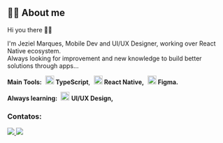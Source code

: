 ## 🙋‍♂️ About me

Hi you there 👋🏻

I'm Jeziel Marques, Mobile Dev and UI/UX Designer, working over React Native ecosystem. <br/>
Always looking for improvement and new knowledge to build better solutions through apps...

<strong>Main Tools:</strong> 
<img style="margin-left: 4px" src="https://i.ibb.co/PZ2XZgr/ts.png" width="20"/> <b>TypeScript</b>, 
<img style="margin-left: 4px" src="https://cdn.jsdelivr.net/gh/devicons/devicon/icons/react/react-original.svg" width="20"/> <b>React Native,</b> 
<img style="margin-left: 4px" src="https://cdn.jsdelivr.net/gh/devicons/devicon/icons/figma/figma-original.svg" width="20"/> <b>Figma.</b>

<strong>Always learning:</strong> 
<img style="margin-left: 4px" src="https://cdn.jsdelivr.net/gh/devicons/devicon/icons/figma/figma-original.svg" width="20"/> <b>UI/UX Design,</b>
### Contatos:

<div>
 <a href="mailto:contato@jezielmarques7@gmail.com">
  <img src="https://img.shields.io/badge/Gmail-D14836?style=for-the-badge&logo=gmail&logoColor=white" target="__blank">
 </a>
 
 <a href="https://www.linkedin.com/in/jeziel-marques" target="_blank">
  <img src="https://img.shields.io/badge/-LinkedIn-%230077B5?style=for-the-badge&logo=linkedin&logoColor=white" target="__blank">
 </a>   
</div>
 

<!---
### My Github Status  🚀

<p align="center">
  <img align="center" src="https://github-readme-stats.vercel.app/api?username=jezielm7&show_icons=true&theme=dracula" alt="Jeziel's Github Status" />
</p>
--->
